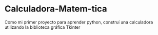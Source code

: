# Calculadora-Matem-tica
Como mi primer proyecto para aprender python, construí una calculadora utilizando la biblioteca gráfica Tkinter  
